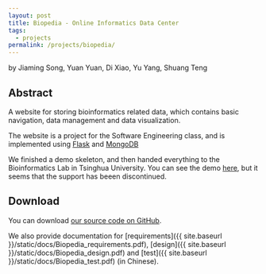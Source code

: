 ```yaml
---
layout: post
title: Biopedia - Online Informatics Data Center
tags:
  - projects
permalink: /projects/biopedia/
---
```

by Jiaming Song, Yuan Yuan, Di Xiao, Yu Yang, Shuang Teng

## Abstract

A website for storing bioinformatics related data,
which contains basic navigation, data management and data visualization.

The website is a project for the Software Engineering class,
and is implemented using [Flask](http://flask.pocoo.org/)
and [MongoDB](https://www.mongodb.org)

We finished a demo skeleton, and then handed everything to the
Bioinformatics Lab in Tsinghua University.
You can see the demo [here](http://biopedia.bigdata-thu.org/),
but it seems that the support has beeen discontinued.

## Download
You can download [our source code on GitHub](https://github.com/jiamings/biopedia).

We also provide documentation for
[requirements]({{ site.baseurl }}/static/docs/Biopedia_requirements.pdf),
[design]({{ site.baseurl }}/static/docs/Biopedia_design.pdf)
and [test]({{ site.baseurl }}/static/docs/Biopedia_test.pdf) (in Chinese).